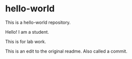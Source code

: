 # hello-world
This is a hello-world repository. 

Hello! I am a student. 

This is for lab work. 

This is an edit to the original readme. Also called a commit.  
